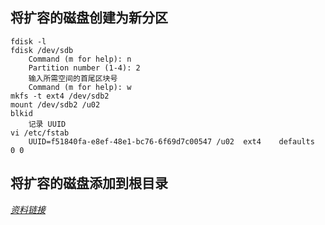 ## 将扩容的磁盘创建为新分区
```
fdisk -l
fdisk /dev/sdb
    Command (m for help): n
    Partition number (1-4): 2
    输入所需空间的首尾区块号
    Command (m for help): w
mkfs -t ext4 /dev/sdb2
mount /dev/sdb2 /u02
blkid
    记录 UUID
vi /etc/fstab
    UUID=f51840fa-e8ef-48e1-bc76-6f69d7c00547 /u02  ext4    defaults        0 0
```

## 将扩容的磁盘添加到根目录
_[资料链接](https://blog.csdn.net/qq_24871519/article/details/86243571)_